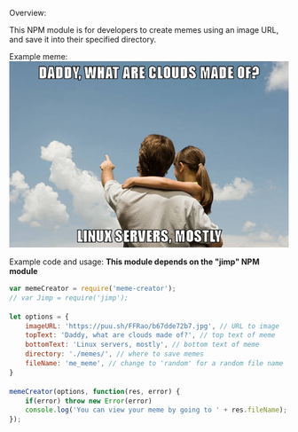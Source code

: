 Overview:

This NPM module is for developers to create memes using an image URL, and save it into their specified directory.

Example meme:
![Meme](/memes/my_meme.jpeg)

Example code and usage:
**This module depends on the "jimp" NPM module**

```javascript
var memeCreator = require('meme-creator');
// var Jimp = require('jimp');

let options = {
    imageURL: 'https://puu.sh/FFRao/b67dde72b7.jpg', // URL to image
    topText: 'Daddy, what are clouds made of?', // top text of meme
    bottomText: 'Linux servers, mostly', // bottom text of meme
    directory: './memes/', // where to save memes
    fileName: 'me_meme', // change to 'random' for a random file name
}

memeCreator(options, function(res, error) {
    if(error) throw new Error(error)
    console.log('You can view your meme by going to ' + res.fileName);
});
```